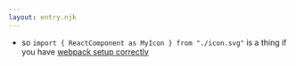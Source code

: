 ```yaml
---
layout: entry.njk
---
```


- so `import { ReactComponent as MyIcon } from "./icon.svg"` is a thing if you have [webpack setup correctly](https://betterprogramming.pub/react-best-way-of-importing-svg-the-how-and-why-f7c968272dd9)
